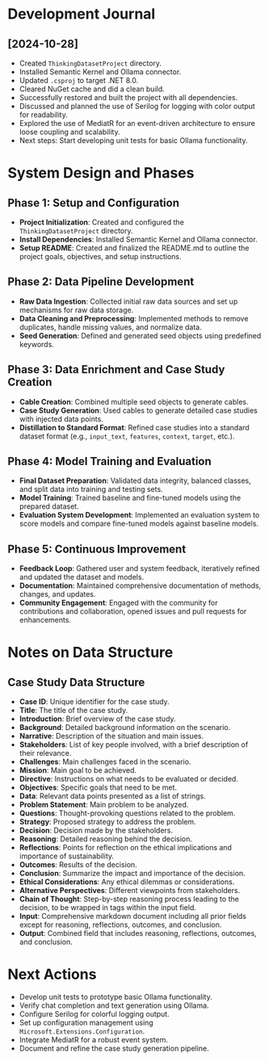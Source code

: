 # Development Journal

## [2024-10-28]
- Created `ThinkingDatasetProject` directory.
- Installed Semantic Kernel and Ollama connector.
- Updated `.csproj` to target .NET 8.0.
- Cleared NuGet cache and did a clean build.
- Successfully restored and built the project with all dependencies.
- Discussed and planned the use of Serilog for logging with color output for readability.
- Explored the use of MediatR for an event-driven architecture to ensure loose coupling and scalability.
- Next steps: Start developing unit tests for basic Ollama functionality.

# System Design and Phases

## Phase 1: Setup and Configuration
- **Project Initialization**: Created and configured the `ThinkingDatasetProject` directory.
- **Install Dependencies**: Installed Semantic Kernel and Ollama connector.
- **Setup README**: Created and finalized the README.md to outline the project goals, objectives, and setup instructions.

## Phase 2: Data Pipeline Development
- **Raw Data Ingestion**: Collected initial raw data sources and set up mechanisms for raw data storage.
- **Data Cleaning and Preprocessing**: Implemented methods to remove duplicates, handle missing values, and normalize data.
- **Seed Generation**: Defined and generated seed objects using predefined keywords.

## Phase 3: Data Enrichment and Case Study Creation
- **Cable Creation**: Combined multiple seed objects to generate cables.
- **Case Study Generation**: Used cables to generate detailed case studies with injected data points.
- **Distillation to Standard Format**: Refined case studies into a standard dataset format (e.g., `input_text`, `features`, `context`, `target`, etc.).

## Phase 4: Model Training and Evaluation
- **Final Dataset Preparation**: Validated data integrity, balanced classes, and split data into training and testing sets.
- **Model Training**: Trained baseline and fine-tuned models using the prepared dataset.
- **Evaluation System Development**: Implemented an evaluation system to score models and compare fine-tuned models against baseline models.

## Phase 5: Continuous Improvement
- **Feedback Loop**: Gathered user and system feedback, iteratively refined and updated the dataset and models.
- **Documentation**: Maintained comprehensive documentation of methods, changes, and updates.
- **Community Engagement**: Engaged with the community for contributions and collaboration, opened issues and pull requests for enhancements.

# Notes on Data Structure

## Case Study Data Structure
- **Case ID**: Unique identifier for the case study.
- **Title**: The title of the case study.
- **Introduction**: Brief overview of the case study.
- **Background**: Detailed background information on the scenario.
- **Narrative**: Description of the situation and main issues.
- **Stakeholders**: List of key people involved, with a brief description of their relevance.
- **Challenges**: Main challenges faced in the scenario.
- **Mission**: Main goal to be achieved.
- **Directive**: Instructions on what needs to be evaluated or decided.
- **Objectives**: Specific goals that need to be met.
- **Data**: Relevant data points presented as a list of strings.
- **Problem Statement**: Main problem to be analyzed.
- **Questions**: Thought-provoking questions related to the problem.
- **Strategy**: Proposed strategy to address the problem.
- **Decision**: Decision made by the stakeholders.
- **Reasoning**: Detailed reasoning behind the decision.
- **Reflections**: Points for reflection on the ethical implications and importance of sustainability.
- **Outcomes**: Results of the decision.
- **Conclusion**: Summarize the impact and importance of the decision.
- **Ethical Considerations**: Any ethical dilemmas or considerations.
- **Alternative Perspectives**: Different viewpoints from stakeholders.
- **Chain of Thought**: Step-by-step reasoning process leading to the decision, to be wrapped in <thought> tags within the input field.
- **Input**: Comprehensive markdown document including all prior fields except for reasoning, reflections, outcomes, and conclusion.
- **Output**: Combined field that includes reasoning, reflections, outcomes, and conclusion.

# Next Actions
- Develop unit tests to prototype basic Ollama functionality.
- Verify chat completion and text generation using Ollama.
- Configure Serilog for colorful logging output.
- Set up configuration management using `Microsoft.Extensions.Configuration`.
- Integrate MediatR for a robust event system.
- Document and refine the case study generation pipeline.
